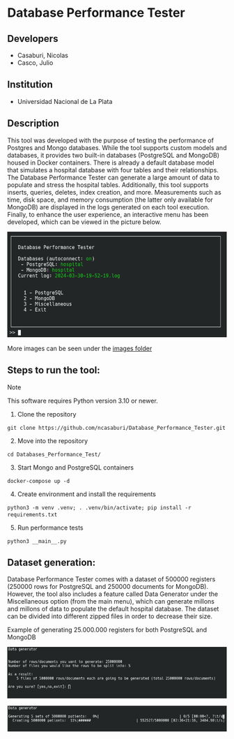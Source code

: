 # Database Performance Tester
## Developers
 
* Casaburi, Nicolas
* Casco, Julio

## Institution

* Universidad Nacional de La Plata

## Description

This tool was developed with the purpose of testing the performance of Postgres and Mongo databases. While the tool supports custom models and databases, it provides two built-in databases (PostgreSQL and MongoDB) housed in Docker containers. There is already a default database model that simulates a hospital database with four tables and their relationships. The Database Performance Tester can generate a large amount of data to populate and stress the hospital tables. Additionally, this tool supports inserts, queries, deletes, index creation, and more. Measurements such as time, disk space, and memory consumption (the latter only available for MongoDB) are displayed in the logs generated on each tool execution. Finally, to enhance the user experience, an interactive menu has been developed, which can be viewed in the picture below.

![Main Menu](/images/Main_menu.png "Main Menu")

More images can be seen under the [images folder](https://github.com/ncasaburi/Database_Performance_Tester/tree/main/images)

## Steps to run the tool:
> [!NOTE]
> This software requires Python version 3.10 or newer.
1. Clone the repository
```
git clone https://github.com/ncasaburi/Database_Performance_Tester.git
```
2. Move into the repository
```
cd Databases_Performance_Test/
```
3. Start Mongo and PostgreSQL containers
```
docker-compose up -d
```
4. Create environment and install the requirements
```
python3 -m venv .venv; . .venv/bin/activate; pip install -r requirements.txt
```
5. Run performance tests
```
python3 __main__.py
```
## Dataset generation:
Database Performance Tester comes with a dataset of 500000 registers (250000 rows for PostgreSQL and 250000 documents for MongoDB). However, the tool also includes a feature called Data Generator under the Miscellaneous option (from the main menu), which can generate millons and millons of data to populate the default hospital database. The dataset can be divided into different zipped files in order to decrease their size.

Example of generating 25.000.000 registers for both PostgreSQL and MongoDB

![DataGenerator](/images/DataGenerator_1.png "DataGenerator")

![DataGenerator](/images/DataGenerator_2.png "DataGenerator")
